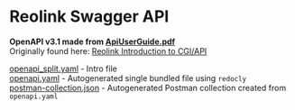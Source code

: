# Reolink Swagger API

**OpenAPI v3.1 made from [ApiUserGuide.pdf](./ApiUserGuide.pdf)**<br/>
Originally found here: [Reolink Introduction to CGI/API](https://support.reolink.com/hc/en-us/articles/900000625763-Introduction-to-CGI-API/)

[openapi_split.yaml](./openapi_split.yaml) - Intro file<br/>
[openapi.yaml](./openapi.yaml) - Autogenerated single bundled file using `redocly`<br/>
[postman-collection.json](./postman-collection.json) - Autogenerated Postman collection created from `openapi.yaml`
